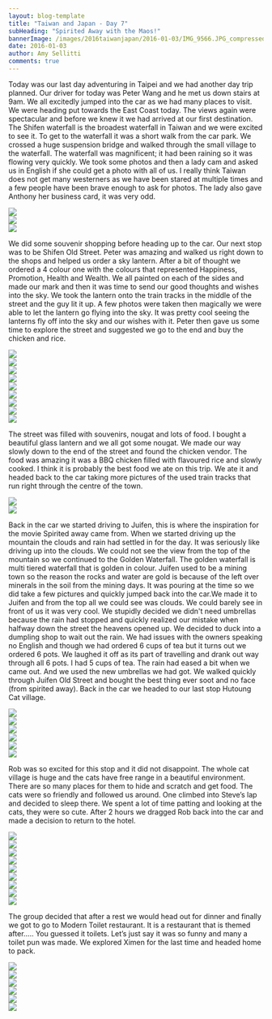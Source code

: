 ```yaml
---
layout: blog-template
title: "Taiwan and Japan - Day 7"
subHeading: "Spirited Away with the Maos!"
bannerImage: /images/2016taiwanjapan/2016-01-03/IMG_9566.JPG_compressed.JPEG
date: 2016-01-03
author: Amy Sellitti
comments: true
---
```


Today was our last day adventuring in Taipei and we had another day trip planned. Our driver for today was Peter Wang and he met us down stairs at 9am. We all excitedly jumped into the car as we had many places to visit. We were heading put towards the East Coast today. The views again were spectacular and before we knew it we had arrived at our first destination. The Shifen waterfall is the broadest waterfall in Taiwan and we were excited to see it. To get to the waterfall it was a short walk from the car park. We crossed a huge suspension bridge and walked through the small village to the waterfall. The waterfall was magnificent; it had been raining so it was flowing very quickly. We took some photos and then a lady cam and asked us in English if she could get a photo with all of us. I really think Taiwan does not get many westerners as we have been stared at multiple times and a few people have been brave enough to ask for photos. The lady also gave Anthony her business card, it was very odd. 

<div class="center-image"><img src="/images/2016taiwanjapan/2016-01-03/IMG_3016.JPG_compressed.JPEG" /></div>
<div class="center-image"><img src="/images/2016taiwanjapan/2016-01-03/IMG_9566.JPG_compressed.JPEG" /></div>
<div class="center-image"><img src="/images/2016taiwanjapan/2016-01-03/P1030791.JPG_compressed.JPEG" /></div>

We did some souvenir shopping before heading up to the car. Our next stop was to be Shifen Old Street. Peter was amazing and walked us right down to the shops and helped us order a sky lantern. After a bit of thought we ordered a 4 colour one with the colours that represented Happiness, Promotion, Health and Wealth. We all painted on each of the sides and made our mark and then it was time to send our good thoughts and wishes into the sky. We took the lantern onto the train tracks in the middle of the street and the guy lit it up. A few photos were taken then magically we were able to let the lantern go flying into the sky.  It was pretty cool seeing the lanterns fly off into the sky and our wishes with it. Peter then gave us some time to explore the street and suggested we go to the end and buy the chicken and rice.

<div class="center-image"><img src="/images/2016taiwanjapan/2016-01-03/20160103_105326.jpg_compressed.JPEG" /></div>
<div class="center-image"><img src="/images/2016taiwanjapan/2016-01-03/20160103_105405.jpg_compressed.JPEG" /></div>
<div class="center-image"><img src="/images/2016taiwanjapan/2016-01-03/DSC_4772.JPG_compressed.JPEG" /></div>
<div class="center-image"><img src="/images/2016taiwanjapan/2016-01-03/IMG_3045.JPG_compressed.JPEG" /></div>
<div class="center-image"><img src="/images/2016taiwanjapan/2016-01-03/P1030857.JPG_compressed.JPEG" /></div>
<div class="center-image"><img src="/images/2016taiwanjapan/2016-01-03/P1030858.JPG_compressed.JPEG" /></div>
<div class="center-image"><img src="/images/2016taiwanjapan/2016-01-03/P1030859.JPG_compressed.JPEG" /></div>
<div class="center-image"><img src="/images/2016taiwanjapan/2016-01-03/P1030860.JPG_compressed.JPEG" /></div>
<div class="center-image"><img src="/images/2016taiwanjapan/2016-01-03/IMG_3068.JPG_compressed.JPEG" /></div>

The street was filled with souvenirs, nougat and lots of food. I bought a beautiful glass lantern and we all got some nougat.  We made our way slowly down to the end of the street and found the chicken vendor. The food was amazing it was a BBQ chicken filled with flavoured rice and slowly cooked. I think it is probably the best food we ate on this trip. We ate it and headed back to the car taking more pictures of the used train tracks that run right through the centre of the town.

<div class="center-image"><img src="/images/2016taiwanjapan/2016-01-03/P1030879.JPG_compressed.JPEG" /></div>
<div class="center-image"><img src="/images/2016taiwanjapan/2016-01-03/DSC_4762.JPG_compressed.JPEG" /></div>

Back in the car we started driving to Juifen, this is where the inspiration for the movie Spirited away came from.  When we started driving up the mountain the clouds and rain had settled in for the day. It was seriously like driving up into the clouds. We could not see the view from the top of the mountain so we continued to the Golden Waterfall. The golden waterfall is multi tiered waterfall that is golden in colour. Juifen used to be a mining town so the reason the rocks and water are gold is because of the left over minerals in the soil from the mining days. It was pouring at the time so we did take a few pictures and quickly jumped back into the car.We made it to Juifen and from the top all we could see was clouds. We could barely see in front of us it was very cool. We stupidly decided we didn't need umbrellas because the rain had stopped and quickly realized our mistake when halfway down the street the heavens opened up. We decided to duck into a dumpling shop to wait out the rain. We had issues with the owners speaking no English and though we had ordered 6 cups of tea but it turns out we ordered 6 pots. We laughed it off as its part of travelling and drank out way through all 6 pots. I had 5 cups of tea. The rain had eased a bit when we came out. And we used the new umbrellas we had got. We walked quickly through Juifen Old Street and bought the best thing ever soot and no face (from spirited away). Back in the car we headed to our last stop Hutoung Cat village.

<div class="center-image"><img src="/images/2016taiwanjapan/2016-01-03/IMG_3084.JPG_compressed.JPEG" /></div>
<div class="center-image"><img src="/images/2016taiwanjapan/2016-01-03/P1030924.JPG_compressed.JPEG" /></div>
<div class="center-image"><img src="/images/2016taiwanjapan/2016-01-03/IMG_3097.JPG_compressed.JPEG" /></div>
<div class="center-image"><img src="/images/2016taiwanjapan/2016-01-03/DSC_4800.JPG_compressed.JPEG" /></div>
<div class="center-image"><img src="/images/2016taiwanjapan/2016-01-03/IMG_3107.JPG_compressed.JPEG" /></div>
<div class="center-image"><img src="/images/2016taiwanjapan/2016-01-03/IMG_3111.JPG_compressed.JPEG" /></div>

Rob was so excited for this stop and it did not disappoint.  The whole cat village is huge and the cats have free range in a beautiful environment. There are so many places for them to hide and scratch and get food. The cats were so friendly and followed us around. One climbed into Steve’s lap and decided to sleep there. We spent a lot of time patting and looking at the cats, they were so cute.  After 2 hours we dragged Rob back into the car and made a decision to return to the hotel.

<div class="center-image"><img src="/images/2016taiwanjapan/2016-01-03/IMG_3121.JPG_compressed.JPEG" /></div>
<div class="center-image"><img src="/images/2016taiwanjapan/2016-01-03/P1031001.JPG_compressed.JPEG" /></div>
<div class="center-image"><img src="/images/2016taiwanjapan/2016-01-03/20160103_152437.jpg_compressed.JPEG" /></div>
<div class="center-image"><img src="/images/2016taiwanjapan/2016-01-03/IMG_3134.JPG_compressed.JPEG" /></div>
<div class="center-image"><img src="/images/2016taiwanjapan/2016-01-03/IMG_3156.JPG_compressed.JPEG" /></div>
<div class="center-image"><img src="/images/2016taiwanjapan/2016-01-03/IMG_3177.JPG_compressed.JPEG" /></div>
<div class="center-image"><img src="/images/2016taiwanjapan/2016-01-03/IMG_3186.JPG_compressed.JPEG" /></div>
<div class="center-image"><img src="/images/2016taiwanjapan/2016-01-03/IMG_3200.JPG_compressed.JPEG" /></div>
<div class="center-image"><img src="/images/2016taiwanjapan/2016-01-03/IMG_3221.JPG_compressed.JPEG" /></div>

The group decided that after a rest we would head out for dinner and finally we got to go to Modern Toilet restaurant. It is a restaurant that is themed after….. You guessed it toilets. Let’s just say it was so funny and many a toilet pun was made. We explored Ximen for the last time and headed home to pack.

<div class="center-image"><img src="/images/2016taiwanjapan/2016-01-03/IMG_3233.JPG_compressed.JPEG" /></div>
<div class="center-image"><img src="/images/2016taiwanjapan/2016-01-03/IMG_3235.JPG_compressed.JPEG" /></div>
<div class="center-image"><img src="/images/2016taiwanjapan/2016-01-03/IMG_3237.JPG_compressed.JPEG" /></div>
<div class="center-image"><img src="/images/2016taiwanjapan/2016-01-03/IMG_3238.JPG_compressed.JPEG" /></div>
<div class="center-image"><img src="/images/2016taiwanjapan/2016-01-03/IMG_3245.JPG_compressed.JPEG" /></div>
<div class="center-image"><img src="/images/2016taiwanjapan/2016-01-03/IMG_3251.JPG_compressed.JPEG" /></div>
